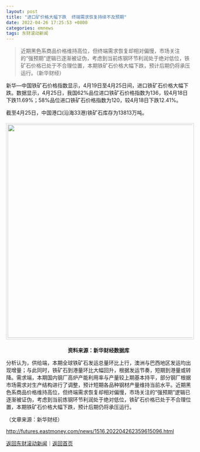 ```yaml
---
layout: post
title: "进口矿价格大幅下跌  终端需求恢复持续不及预期"
date: 2022-04-26 17:25:53 +0800
categories: emnews
tags: 东财滚动新闻
---
```

> 近期黑色系商品价格维持高位，但终端需求恢复却相对偏慢，市场关注的“强预期”逻辑已逐渐被证伪，考虑到当前炼钢环节利润处于绝对低位，铁矿石价格已处于不合理位置，本期铁矿石价格大幅下跌，预计后期仍将承压运行。（新华财经）

<p>新华—中国铁矿石价格指数显示，4月19日至4月25日间，进口铁矿石价格大幅下跌。数据显示，4月25日，我国62%品位进口铁矿石价格指数为136，较4月18日下跌11.69%；58%品位进口铁矿石价格指数为120，较4月18日下跌12.41%。</p><p>截至4月25日，中国港口(沿海33港)铁矿石库存为13813万吨。</p><center><img src="https://dfscdn.dfcfw.com/download/D24614222999216993413_w1139h728.jpg" width="580" emheight="371" style="border:#d1d1d1 1px solid;padding:3px;margin:5px 0;" /></center><p style="text-align:center;"><strong>资料来源：新华财经数据库</strong></p><p>分析认为，供给端，本期全球铁矿石发运总量环比上行，澳洲与巴西地区发运均出现增量；与此同时，铁矿石到港量环比大幅回升，根据发运节奏，短期到港量或转降。需求端，本期国内钢厂高炉产能利用率与产量较上期基本持平，部分钢厂根据市场需求对生产结构进行了调整，预计短期各品种钢材产量维持当前水平。近期黑色系商品价格维持高位，但终端需求恢复却相对偏慢，市场关注的“强预期”逻辑已逐渐被证伪，考虑到当前炼钢环节利润处于绝对低位，铁矿石价格已处于不合理位置，本期铁矿石价格大幅下跌，预计后期仍将承压运行。</p><p class="em_media">（文章来源：新华财经）</p>

<http://futures.eastmoney.com/news/1516,202204262359615096.html>

[返回东财滚动新闻](//finews.withounder.com/emnews/)｜[返回首页](//finews.withounder.com/)